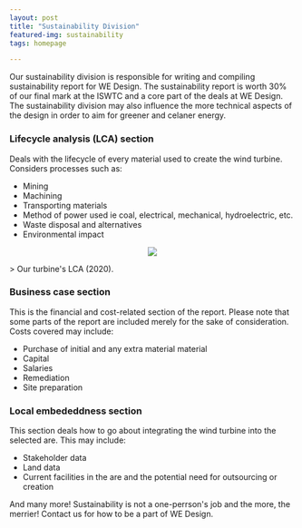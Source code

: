 ```yaml
---
layout: post
title: "Sustainability Division"
featured-img: sustainability
tags: homepage

---
```


Our sustainability division is responsible for writing and compiling sustainability report for WE Design. The sustainability report is worth 30% of our final mark at the ISWTC and a core part of the deals at WE Design. The sustainability division may also influence the more technical aspects of the design in order to aim for greener and celaner energy.

### Lifecycle analysis (LCA) section

Deals with the lifecycle of every material used to create the wind turbine. Considers processes such as:

* Mining
* Machining
* Transporting materials
* Method of power used ie coal, electrical, mechanical, hydroelectric, etc.
* Waste disposal and alternatives
* Environmental impact


<p align="center">
  <img src="{{ site.url }}{{ site.baseurl }}/assets/img/posts/LCA(2020).jpg">
</p>
> Our turbine's LCA (2020).

### Business case section

This is the financial and cost-related section of the report. Please note that some parts of the report are included merely for the sake of consideration. Costs covered may include:

* Purchase of initial and any extra material material
* Capital
* Salaries
* Remediation
* Site preparation

### Local embededdness section

This section deals how to go about integrating the wind turbine into the selected are. This may include:

* Stakeholder data
* Land data
* Current facilities in the are and the potential need for outsourcing or creation

And many more! Sustainability is not a one-perrson's job and the more, the merrier! Contact us for how to be a part of WE Design.
